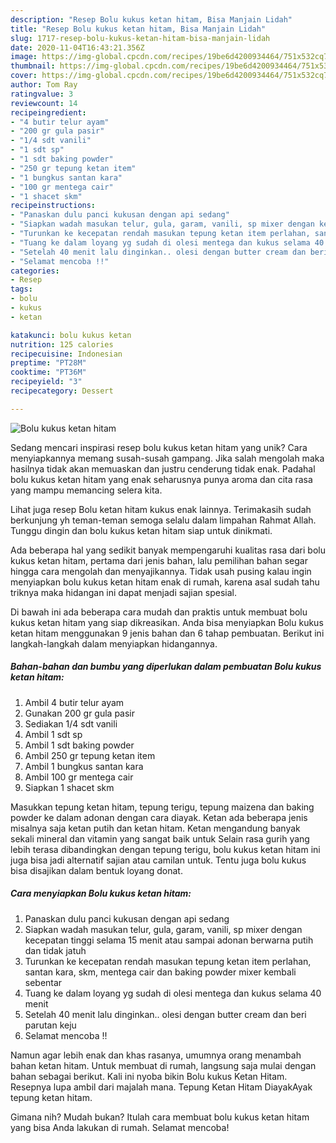 ```yaml
---
description: "Resep Bolu kukus ketan hitam, Bisa Manjain Lidah"
title: "Resep Bolu kukus ketan hitam, Bisa Manjain Lidah"
slug: 1717-resep-bolu-kukus-ketan-hitam-bisa-manjain-lidah
date: 2020-11-04T16:43:21.356Z
image: https://img-global.cpcdn.com/recipes/19be6d4200934464/751x532cq70/bolu-kukus-ketan-hitam-foto-resep-utama.jpg
thumbnail: https://img-global.cpcdn.com/recipes/19be6d4200934464/751x532cq70/bolu-kukus-ketan-hitam-foto-resep-utama.jpg
cover: https://img-global.cpcdn.com/recipes/19be6d4200934464/751x532cq70/bolu-kukus-ketan-hitam-foto-resep-utama.jpg
author: Tom Ray
ratingvalue: 3
reviewcount: 14
recipeingredient:
- "4 butir telur ayam"
- "200 gr gula pasir"
- "1/4 sdt vanili"
- "1 sdt sp"
- "1 sdt baking powder"
- "250 gr tepung ketan item"
- "1 bungkus santan kara"
- "100 gr mentega cair"
- "1 shacet skm"
recipeinstructions:
- "Panaskan dulu panci kukusan dengan api sedang"
- "Siapkan wadah masukan telur, gula, garam, vanili, sp mixer dengan kecepatan tinggi selama 15 menit atau sampai adonan berwarna putih dan tidak jatuh"
- "Turunkan ke kecepatan rendah masukan tepung ketan item perlahan, santan kara, skm, mentega cair dan baking powder mixer kembali sebentar"
- "Tuang ke dalam loyang yg sudah di olesi mentega dan kukus selama 40 menit"
- "Setelah 40 menit lalu dinginkan.. olesi dengan butter cream dan beri parutan keju"
- "Selamat mencoba !!"
categories:
- Resep
tags:
- bolu
- kukus
- ketan

katakunci: bolu kukus ketan 
nutrition: 125 calories
recipecuisine: Indonesian
preptime: "PT28M"
cooktime: "PT36M"
recipeyield: "3"
recipecategory: Dessert

---
```



![Bolu kukus ketan hitam](https://img-global.cpcdn.com/recipes/19be6d4200934464/751x532cq70/bolu-kukus-ketan-hitam-foto-resep-utama.jpg)

Sedang mencari inspirasi resep bolu kukus ketan hitam yang unik? Cara menyiapkannya memang susah-susah gampang. Jika salah mengolah maka hasilnya tidak akan memuaskan dan justru cenderung tidak enak. Padahal bolu kukus ketan hitam yang enak seharusnya punya aroma dan cita rasa yang mampu memancing selera kita.

Lihat juga resep Bolu ketan hitam kukus enak lainnya. Terimakasih sudah berkunjung yh teman-teman semoga selalu dalam limpahan Rahmat Allah. Tunggu dingin dan bolu kukus ketan hitam siap untuk dinikmati.

Ada beberapa hal yang sedikit banyak mempengaruhi kualitas rasa dari bolu kukus ketan hitam, pertama dari jenis bahan, lalu pemilihan bahan segar hingga cara mengolah dan menyajikannya. Tidak usah pusing kalau ingin menyiapkan bolu kukus ketan hitam enak di rumah, karena asal sudah tahu triknya maka hidangan ini dapat menjadi sajian spesial.


Di bawah ini ada beberapa cara mudah dan praktis untuk membuat bolu kukus ketan hitam yang siap dikreasikan. Anda bisa menyiapkan Bolu kukus ketan hitam menggunakan 9 jenis bahan dan 6 tahap pembuatan. Berikut ini langkah-langkah dalam menyiapkan hidangannya.

<!--inarticleads1-->

##### Bahan-bahan dan bumbu yang diperlukan dalam pembuatan Bolu kukus ketan hitam:

1. Ambil 4 butir telur ayam
1. Gunakan 200 gr gula pasir
1. Sediakan 1/4 sdt vanili
1. Ambil 1 sdt sp
1. Ambil 1 sdt baking powder
1. Ambil 250 gr tepung ketan item
1. Ambil 1 bungkus santan kara
1. Ambil 100 gr mentega cair
1. Siapkan 1 shacet skm


Masukkan tepung ketan hitam, tepung terigu, tepung maizena dan baking powder ke dalam adonan dengan cara diayak. Ketan ada beberapa jenis misalnya saja ketan putih dan ketan hitam. Ketan mengandung banyak sekali mineral dan vitamin yang sangat baik untuk Selain rasa gurih yang lebih terasa dibandingkan dengan tepung terigu, bolu kukus ketan hitam ini juga bisa jadi alternatif sajian atau camilan untuk. Tentu juga bolu kukus bisa disajikan dalam bentuk loyang donat. 

<!--inarticleads2-->

##### Cara menyiapkan Bolu kukus ketan hitam:

1. Panaskan dulu panci kukusan dengan api sedang
1. Siapkan wadah masukan telur, gula, garam, vanili, sp mixer dengan kecepatan tinggi selama 15 menit atau sampai adonan berwarna putih dan tidak jatuh
1. Turunkan ke kecepatan rendah masukan tepung ketan item perlahan, santan kara, skm, mentega cair dan baking powder mixer kembali sebentar
1. Tuang ke dalam loyang yg sudah di olesi mentega dan kukus selama 40 menit
1. Setelah 40 menit lalu dinginkan.. olesi dengan butter cream dan beri parutan keju
1. Selamat mencoba !!


Namun agar lebih enak dan khas rasanya, umumnya orang menambah bahan ketan hitam. Untuk membuat di rumah, langsung saja mulai dengan bahan sebagai berikut. Kali ini nyoba bikin Bolu kukus Ketan Hitam. Resepnya lupa ambil dari majalah mana. Tepung Ketan Hitam DiayakAyak tepung ketan hitam. 

Gimana nih? Mudah bukan? Itulah cara membuat bolu kukus ketan hitam yang bisa Anda lakukan di rumah. Selamat mencoba!
